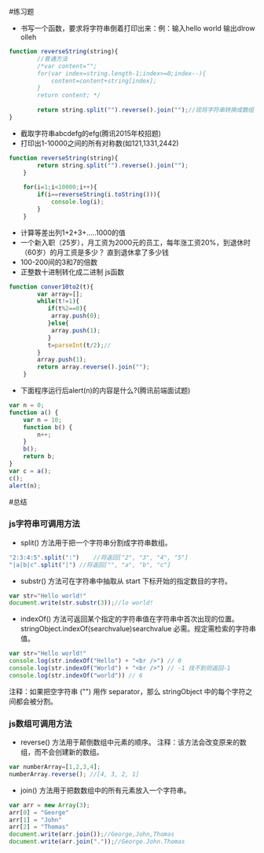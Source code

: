 #练习题

* 书写一个函数，要求将字符串倒着打印出来：例：输入hello world 输出dlrow olleh
```javascript
function reverseString(string){
    	//普通方法
		/*var content="";  
		for(var index=string.length-1;index>=0;index--){
			content=content+string[index];
		}
		return content;	*/
		
		return string.split("").reverse().join("");//现将字符串转换成数组 再进行反转 再将数组通过空字符串拼接
}
```
* 截取字符串abcdefg的efg(腾讯2015年校招题)
* 打印出1-10000之间的所有对称数(如121,1331,2442)
```javascript
function reverseString(string){
		return string.split("").reverse().join("");
	}
	
	for(i=1;i<10000;i++){
		if(i==reverseString(i.toString())){
			console.log(i);
		}
	}
```
* 计算等差出列1+2+3+.....1000的值
* 一个新入职（25岁），月工资为2000元的员工，每年涨工资20%，到退休时（60岁）的月工资是多少？ 直到退休拿了多少钱
* 100-200间的3和7的倍数
* 正整数十进制转化成二进制 js函数
```javascript
function conver10to2(t){
		var array=[];
		while(t!=1){
		   if(t%2==0){
			array.push(0);
		   }else{
			array.push(1);
		   }
		   t=parseInt(t/2);//
		}
		array.push(1);
		return array.reverse().join("");
	}
```
* 下面程序运行后alert(n)的内容是什么?(腾讯前端面试题)
```javascript
var n = 0;
function a() {
    var n = 10;
    function b() {
        n++;
    }
    b();
    return b;
}
var c = a();
c();
alert(n);
```

#总结

### js字符串可调用方法
* split()  方法用于把一个字符串分割成字符串数组。

```javascript
"2:3:4:5".split(":")    //将返回["2", "3", "4", "5"]
"|a|b|c".split("|")	//将返回["", "a", "b", "c"]
```
* substr() 方法可在字符串中抽取从 start 下标开始的指定数目的字符。

```javascript
var str="Hello world!"
document.write(str.substr(3));//lo world!
```

* indexOf() 方法可返回某个指定的字符串值在字符串中首次出现的位置。
stringObject.indexOf(searchvalue)searchvalue    必需。规定需检索的字符串值。

```javascript
var str="Hello world!"
console.log(str.indexOf("Hello") + "<br />") // 0
console.log(str.indexOf("World") + "<br />") // -1 找不到则返回-1
console.log(str.indexOf("world")) // 6
```



注释：如果把空字符串 ("") 用作 separator，那么 stringObject 中的每个字符之间都会被分割。

### js数组可调用方法
* reverse() 方法用于颠倒数组中元素的顺序。
注释：该方法会改变原来的数组，而不会创建新的数组。

```javascript
var numberArray=[1,2,3,4];
numberArray.reverse(); //[4, 3, 2, 1]
```
* join()  方法用于把数数组中的所有元素放入一个字符串。

```javascript
var arr = new Array(3);
arr[0] = "George"
arr[1] = "John"
arr[2] = "Thomas"
document.write(arr.join());//George,John,Thomas
document.write(arr.join("."));//George.John.Thomas
```
